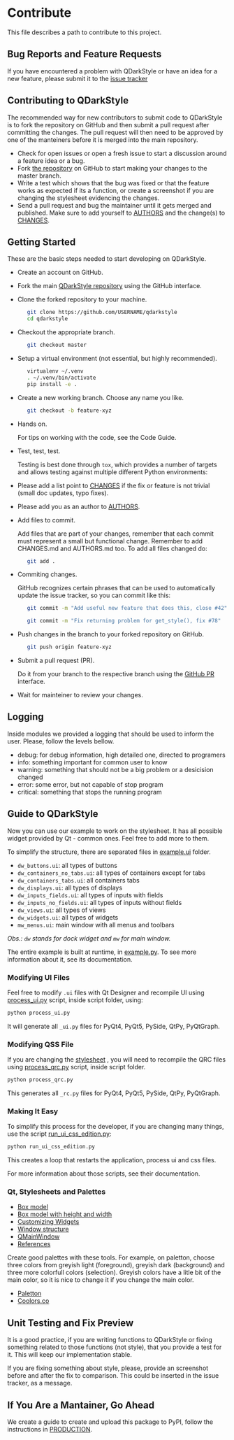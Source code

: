 # Contribute

This file describes a path to contribute to this project.

## Bug Reports and Feature Requests

If you have encountered a problem with QDarkStyle or have an idea for a new
feature, please submit it to the
[issue tracker](https://github.com/ColinDuquesnoy/QDarkStyleSheet/issues)

## Contributing to QDarkStyle

The recommended way for new contributors to submit code to QDarkStyle is to
fork the repository on GitHub and then submit a pull request after
committing the changes.  The pull request will then need to be approved by one
of the manteiners before it is merged into the main repository.

- Check for open issues or open a fresh issue to start a discussion around a
    feature idea or a bug.
- Fork [the repository](https://github.com/ColinDuquesnoy/QDarkStyleSheet)
    on GitHub to start making your changes to the master branch.
- Write a test which shows that the bug was fixed or that the feature works
    as expected if its a function, or create a screenshot if you are changing
    the stylesheet evidencing the changes.
- Send a pull request and bug the maintainer until it gets merged and
    published. Make sure to add yourself to
    [AUTHORS](./AUTHORS.md)
    and the change(s) to
    [CHANGES](./CHANGES.md).

## Getting Started

These are the basic steps needed to start developing on QDarkStyle.

- Create an account on GitHub.

- Fork the main
    [QDarkStyle repository](https://github.com/ColinDuquesnoy/QDarkStyleSheet)
    using the GitHub interface.

- Clone the forked repository to your machine.

    ```bash
       git clone https://github.com/USERNAME/qdarkstyle
       cd qdarkstyle
    ```

- Checkout the appropriate branch.

    ```bash
       git checkout master
    ```

- Setup a virtual environment (not essential, but highly recommended).

    ```bash
       virtualenv ~/.venv
       . ~/.venv/bin/activate
       pip install -e .
    ```

- Create a new working branch. Choose any name you like.

    ```bash
       git checkout -b feature-xyz
    ```

- Hands on.

    For tips on working with the code, see the Code Guide.

- Test, test, test.

    Testing is best done through ``tox``, which provides a number of targets and
    allows testing against multiple different Python environments:

- Please add a list point to [CHANGES](./CHANGES.md) if the fix or
    feature is not trivial (small doc updates, typo fixes).

- Please add you as an author to [AUTHORS](./AUTHORS.md).

- Add files to commit.

    Add files that are part of your changes, remember that each commit
    must represent a small but functional change. Remember to add CHANGES.md
    and AUTHORS.md too. To add all files changed do:
    ```bash
       git add .
    ```

- Commiting changes.

    GitHub recognizes certain phrases that can be used to automatically
    update the issue tracker, so you can commit like this:

    ```bash
       git commit -m "Add useful new feature that does this, close #42"
    ```
    ```bash
       git commit -m "Fix returning problem for get_style(), fix #78"
    ```

- Push changes in the branch to your forked repository on GitHub.

    ```bash
       git push origin feature-xyz
    ```

- Submit a pull request (PR).

    Do it from your branch to the respective branch using the
    [GitHub PR](https://github.com/ColinDuquesnoy/QDarkStyleSheet/pulls)
    interface.

- Wait for mainteiner to review your changes.

## Logging

Inside modules we provided a logging that should be used to inform the user.
Please, follow the levels bellow.

- debug: for debug information, high detailed one, directed to programers
- info: something important for common user to know
- warning: something that should not be a big problem or a desicision changed
- error: some error, but not capable of stop program
- critical: something that stops the running program

## Guide to QDarkStyle

Now you can use our example to work on the stylesheet. It has all possible
widget provided by Qt - common ones. Feel free to add more to them.

To simplify the structure, there are separated files in
[example.ui](.example/ui/) folder.

- `dw_buttons.ui`: all types of buttons
- `dw_containers_no_tabs.ui`: all types of containers except for tabs
- `dw_containers_tabs.ui`: all containers tabs
- `dw_displays.ui`: all types of displays
- `dw_inputs_fields.ui`: all types of inputs with fields
- `dw_inputs_no_fields.ui`: all types of inputs without fields
- `dw_views.ui`: all types of views
- `dw_widgets.ui`: all types of widgets
- `mw_menus.ui`: main window with all menus and toolbars

*Obs.: `dw` stands for dock widget and `mw` for main window.*

The entire example is built at runtime, in
[example.py](./example/example.py). To see more information about it,
see its documentation.

### Modifying UI Files

Feel free to modify `.ui` files with Qt Designer and recompile UI using
[process_ui.py](./script/process_ui.py) script, inside script folder, using:

```bash
python process_ui.py
```

It will generate all `_ui.py` files for PyQt4, PyQt5, PySide, QtPy, PyQtGraph.

### Modifying QSS File

If you are changing the [stylesheet](.qdarkstyle/style.qss) , you will need
to recompile the QRC files using [process_qrc.py](./script/process_qrc.py)
script, inside script folder.

```bash
python process_qrc.py
```

This generates all `_rc.py` files for PyQt4, PyQt5, PySide, QtPy, PyQtGraph.

### Making It Easy

To simplify this process for the developer, if you are changing many things,
use the script [run_ui_css_edition.py](./script/run_ui_css_edition.py):

```bash
python run_ui_css_edition.py
```

This creates a loop that restarts the application, process ui and css
files. 

For more information about those scripts, see their documentation.

### Qt, Stylesheets and Palettes

- [Box model](http://doc.qt.io/qt-5/images/stylesheet-boxmodel.png)
- [Box model with height and width](https://www.tutorialrepublic.com/lib/images/css-box-model.jpg)
- [Customizing Widgets](http://doc.qt.io/qt-5/stylesheet-customizing.html)
- [Window structure](http://doc.qt.io/qt-5/images/mainwindowlayout.png)
- [QMainWindow](http://doc.qt.io/qt-5/qmainwindow.html)
- [References](http://doc.qt.io/qt-5/stylesheet.html)

Create good palettes with these tools. For example, on paletton, choose
  three colors from greyish light (foreground), greyish dark (background)
  and three more colorfull colors (selection). Greyish colors have a litle
  bit of the main color, so it is nice to change it if you change the main
  color.

- [Paletton](http://paletton.com/)
- [Coolors.co](https://coolors.co/)

## Unit Testing and Fix Preview

It is a good practice, if you are writing functions to QDarkStyle or fixing
something related to those functions (not style), that you provide a test
for it. This will keep our implementation stable.

If you are fixing something about style, please, provide an screenshot
before and after the fix to comparison. This could be inserted in the issue
tracker, as a message.

## If You Are a Mantainer, Go Ahead

We create a guide to create and upload this package to PyPI, follow the
instructions in [PRODUCTION](.PRODUCTION.md).